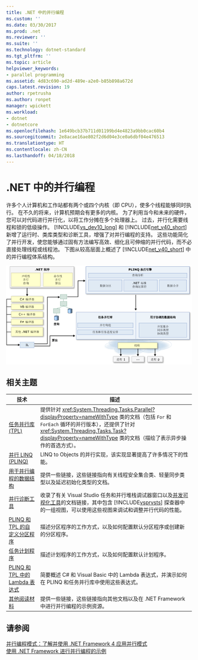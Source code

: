 ```yaml
---
title: .NET 中的并行编程
ms.custom: ''
ms.date: 03/30/2017
ms.prod: .net
ms.reviewer: ''
ms.suite: ''
ms.technology: dotnet-standard
ms.tgt_pltfrm: ''
ms.topic: article
helpviewer_keywords:
- parallel programming
ms.assetid: 4d83c690-ad2d-489e-a2e0-b85b898a672d
caps.latest.revision: 19
author: rpetrusha
ms.author: ronpet
manager: wpickett
ms.workload:
- dotnet
- dotnetcore
ms.openlocfilehash: 1e649bcb37b711d01199bd4e4823a9bb0cac60b4
ms.sourcegitcommit: 2e8acae16ae802f2d6d04e3ce0a6dbf04e476513
ms.translationtype: HT
ms.contentlocale: zh-CN
ms.lasthandoff: 04/18/2018
---
```

# <a name="parallel-programming-in-net"></a>.NET 中的并行编程
许多个人计算机和工作站都有两个或四个内核（即 CPU），使多个线程能够同时执行。 在不久的将来，计算机预期会有更多的内核。 为了利用当今和未来的硬件，您可以对代码进行并行化，以将工作分摊在多个处理器上。 过去，并行化需要线程和锁的低级操作。 [!INCLUDE[vs_dev10_long](../../../includes/vs-dev10-long-md.md)] 和 [!INCLUDE[net_v40_short](../../../includes/net-v40-short-md.md)] 新增了运行时、类库类型和诊断工具，增强了对并行编程的支持。 这些功能简化了并行开发，使您能够通过固有方法编写高效、细化且可伸缩的并行代码，而不必直接处理线程或线程池。 下图从较高层面上概述了 [!INCLUDE[net_v40_short](../../../includes/net-v40-short-md.md)] 中的并行编程体系结构。  
  
 ![.NET 并行编程体系结构](../../../docs/standard/parallel-programming/media/tpl-architecture.png "TPL_Architecture")  
  
## <a name="related-topics"></a>相关主题  
  
|技术|描述|  
|----------------|-----------------|  
|[任务并行库 (TPL)](../../../docs/standard/parallel-programming/task-parallel-library-tpl.md)|提供针对 <xref:System.Threading.Tasks.Parallel?displayProperty=nameWithType> 类的文档（包括 `For` 和 `ForEach` 循环的并行版本），还提供了针对 <xref:System.Threading.Tasks.Task?displayProperty=nameWithType> 类的文档（描绘了表示异步操作的首选方式）。|  
|[并行 LINQ (PLINQ)](../../../docs/standard/parallel-programming/parallel-linq-plinq.md)|LINQ to Objects 的并行实现，该实现显著提高了许多情况下的性能。|  
|[用于并行编程的数据结构](../../../docs/standard/parallel-programming/data-structures-for-parallel-programming.md)|提供一些链接，这些链接指向有关线程安全集合类、轻量同步类型以及延迟初始化类型的文档。|  
|[并行诊断工具](../../../docs/standard/parallel-programming/parallel-diagnostic-tools.md)|收录了有关 Visual Studio 任务和并行堆栈调试器窗口以及[并发可视化工具](/visualstudio/profiling/concurrency-visualizer)的文档链接，其中包含 [!INCLUDE[vsprvsts](../../../includes/vsprvsts-md.md)] 探查器中的一组视图，可以使用这些视图来调试和调整并行代码的性能。|  
|[PLINQ 和 TPL 的自定义分区程序](../../../docs/standard/parallel-programming/custom-partitioners-for-plinq-and-tpl.md)|描述分区程序的工作方式，以及如何配置默认分区程序或创建新的分区程序。|  
|[任务计划程序](http://msdn.microsoft.com/library/638f8ea5-21db-47a2-a934-86e1e961bf65)|描述计划程序的工作方式，以及如何配置默认计划程序。|  
|[PLINQ 和 TPL 中的 Lambda 表达式](../../../docs/standard/parallel-programming/lambda-expressions-in-plinq-and-tpl.md)|简要概述 C# 和 Visual Basic 中的 Lambda 表达式，并演示如何在 PLINQ 和任务并行库中使用这些表达式。|  
|[其他阅读材料](../../../docs/standard/parallel-programming/for-further-reading-parallel-programming.md)|提供一些链接，这些链接指向其他文档以及在 .NET Framework 中进行并行编程的示例资源。|  
  
## <a name="see-also"></a>请参阅  
 [并行编程模式：了解并使用 .NET Framework 4 应用并行模式](https://www.microsoft.com/download/details.aspx?id=19222)  
 [使用 .NET Framework 进行并行编程的示例](https://code.msdn.microsoft.com/Samples-for-Parallel-b4b76364)

